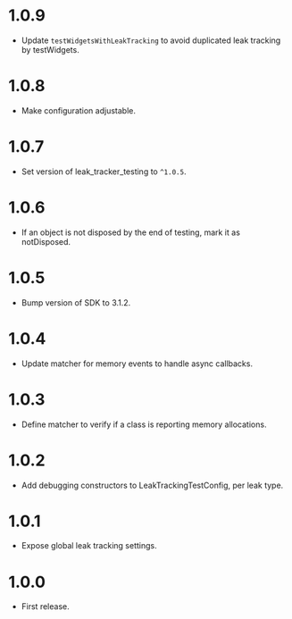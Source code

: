 # 1.0.9

* Update `testWidgetsWithLeakTracking` to avoid duplicated leak tracking by testWidgets.

# 1.0.8

* Make configuration adjustable.

# 1.0.7

* Set version of leak_tracker_testing to `^1.0.5`.

# 1.0.6

* If an object is not disposed by the end of testing, mark it as notDisposed.

# 1.0.5

* Bump version of SDK to 3.1.2.

# 1.0.4

* Update matcher for memory events to handle async callbacks.

# 1.0.3

* Define matcher to verify if a class is reporting memory allocations.

# 1.0.2

* Add debugging constructors to LeakTrackingTestConfig, per leak type.

# 1.0.1

* Expose global leak tracking settings.

# 1.0.0

* First release.
